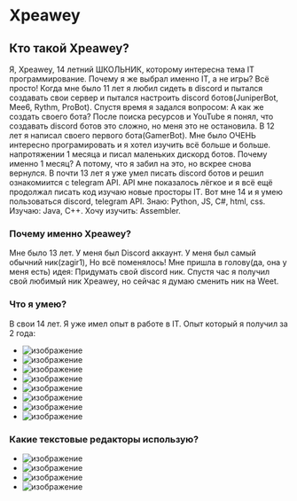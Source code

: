 # Xpeawey
## Кто такой Xpeawey?
Я, Xpeawey, 14 летний ШКОЛЬНИК, которому интересна тема IT программирование. Почему я же выбрал именно IT, а не игры? Всё просто! Когда мне было 11 лет я любил сидеть в discord и пытался создавать свои сервер и пытался настроить discord ботов(JuniperBot, Mee6, Rythm, ProBot). Спустя время я задался вопросом: А как же создать своего бота? После поиска ресурсов и YouTube я понял, что создавать discord ботов это сложно, но меня это не остановила. В 12 лет я написал своего первого бота(GamerBot). Мне было ОЧЕНЬ интересно програмировать и я хотел изучить всё больше и больше. напротяжении 1 месяца и писал маленьких дискорд ботов. Почему именно 1 месяц? А потому, что я забил на это, но вскрее снова вернулся. В почти 13 лет я уже умел писать discord ботов и решил ознакомиится с telegram API. API мне показалось лёгкое и я всё ещё продолжал писать код изучаю новые просторы IT. Вот мне 14 и я умею пользоваться discord, telegram API. Знаю: Python, JS, C#, html, css. Изучаю: Java, C++. Хочу изучить: Assembler.
### Почему именно Xpeawey?
Мне было 13 лет. У меня был Discord аккаунт. У меня был самый обычний ник(zagir1), Но всё поменялось! Мне пришла в голову(да, она у меня есть) идея: Придумать свой discord ник. Спустя час я получил свой любимый ник Xpeawey, но сейчас я думаю сменить ник на Weet.
### Что я умею?
В свои 14 лет. Я уже имел опыт в работе в IT. Опыт который я получил за 2 года:
 - ![изображение](https://user-images.githubusercontent.com/83707940/173535080-c96970eb-2d00-4d0b-b8ac-fd6fb63ca3c1.png)
 - ![изображение](https://user-images.githubusercontent.com/83707940/173535355-dd237f3e-b5c2-4c0a-9344-286ca57401e1.png)
 - ![изображение](https://user-images.githubusercontent.com/83707940/173535448-689d8697-f555-4370-a424-fd9faaa3be12.png)
 - ![изображение](https://user-images.githubusercontent.com/83707940/173535596-da8939d0-fac9-4c62-85fd-56c2c6c57dc3.png)
 - ![изображение](https://user-images.githubusercontent.com/83707940/173535746-51f29fb3-43c2-4ee3-83d0-77033990010b.png)
 - ![изображение](https://user-images.githubusercontent.com/83707940/173535983-054b352f-e4c6-456d-b98a-471cc4c921aa.png)
 - ![изображение](https://user-images.githubusercontent.com/83707940/173536046-f38f1a12-b20a-405b-9e6d-dad531ce50b8.png)
 - ![изображение](https://user-images.githubusercontent.com/83707940/173536126-195ecae8-d65c-48d5-a958-b0ec5c57e993.png)

### Какие текстовые редакторы использую?
 - ![изображение](https://user-images.githubusercontent.com/83707940/173536287-b8684f28-25ec-4fa1-846b-373b4d16247b.png)
 - ![изображение](https://user-images.githubusercontent.com/83707940/173536431-6e5fb6a4-2416-41b9-a789-701e9b431b47.png)
 - ![изображение](https://user-images.githubusercontent.com/83707940/173536498-41f28cca-66a9-4a29-8699-a17a0c5ac141.png)
 - ![изображение](https://user-images.githubusercontent.com/83707940/173536817-8a082aff-0057-4a4f-a21d-040ef3eb2471.png)


<!--
**Xpeawey788/Xpeawey788** is a ✨ _special_ ✨ repository because its `README.md` (this file) appears on your GitHub profile.

Here are some ideas to get you started:

- 🔭 I’m currently working on ...
- 🌱 I’m currently learning ...
- 👯 I’m looking to collaborate on ...
- 🤔 I’m looking for help with ...
- 💬 Ask me about ...
- 📫 How to reach me: ...
- 😄 Pronouns: ...
- ⚡ Fun fact: ...
-->
